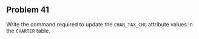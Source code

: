 ## Problem 41
Write the command required to update the `CHAR_TAX_CHG` attribute values in the `CHARTER` table.